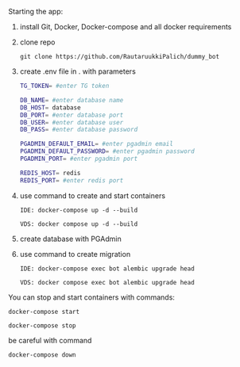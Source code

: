 Starting the app:
1) install Git, Docker, Docker-compose and all docker requirements

2) clone repo
   ```commandline
   git clone https://github.com/RautaruukkiPalich/dummy_bot
   ```
3) create .env file in . with parameters
    ```bash
    TG_TOKEN= #enter TG token
   
    DB_NAME= #enter database name
    DB_HOST= database
    DB_PORT= #enter database port
    DB_USER= #enter database user
    DB_PASS= #enter database password
   
    PGADMIN_DEFAULT_EMAIL= #enter pgadmin email
    PGADMIN_DEFAULT_PASSWORD= #enter pgadmin password
    PGADMIN_PORT= #enter pgadmin port
    
    REDIS_HOST= redis
    REDIS_PORT= #enter redis port
   ```
4) use command to create and start containers
    ```commandline
    IDE: docker-compose up -d --build
   
    VDS: docker compose up -d --build
    ```
   
5) create database with PGAdmin

6) use command to create migration
    ```commandline
    IDE: docker-compose exec bot alembic upgrade head
   
    VDS: docker compose exec bot alembic upgrade head
    ```

You can stop and start containers with commands:
```commandline
docker-compose start

docker-compose stop
```

be careful with command
```commandline
docker-compose down
```